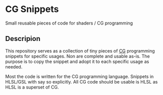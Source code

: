 # CG Snippets
Small reusable pieces of code for shaders / CG programming

## Descripion
This repository serves as a collection of tiny pieces of [CG](https://developer.download.nvidia.com/cg/ "C for graphics") programming snippets for specific usages.
Non are complete and usable as-is. The purpose is to copy the snippet and adopt it to each specific usage as needed.

Most the code is written for the CG programming language. Snippets in HLSL/GSL with say so explicitly.
All CG code should be usable is HLSL as HLSL is a superset of CG.
